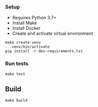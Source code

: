### Setup
- Requires Python 3.7+
- Install Make
- Install Docker
- Create and activate virtual environment
```
make create-venv
. .venv/bin/activate
pip install -r dev-requirements.txt
```

### Run tests
```
make test
```

## Build
```
make build
```